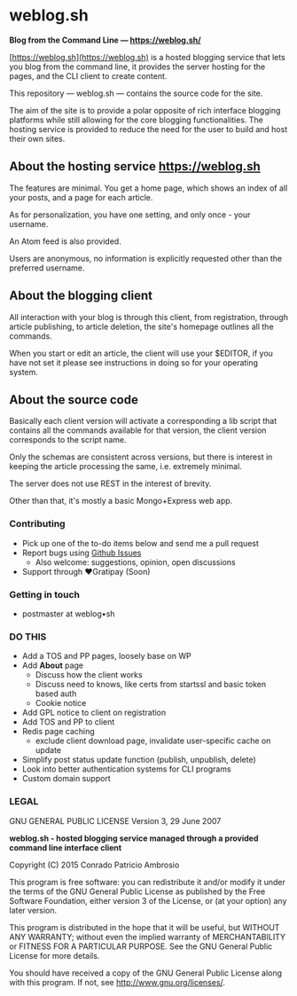 # weblog.sh
__Blog from the Command Line — https://weblog.sh/__

[https://weblog.sh](https://weblog.sh) is a hosted blogging service that lets you blog from the command line, it provides the server hosting for the pages, and the CLI client to create content.

This repository — weblog.sh — contains the source code for the site.

The aim of the site is to provide a polar opposite of rich interface blogging platforms while still allowing for the core blogging functionalities. The hosting service is provided to reduce the need for the user to build and host their own sites.

## About the hosting service https://weblog.sh

The features are minimal. You get a home page, which shows an index of all your posts, and a page for each article.

As for personalization, you have one setting, and only once - your username.

An Atom feed is also provided.

Users are anonymous, no information is explicitly requested other than the preferred username.

## About the blogging client

All interaction with your blog is through this client, from registration, through article publishing, to article deletion, the site's homepage outlines all the commands.

When you start or edit an article, the client will use your $EDITOR, if you have not set it please see instructions in doing so for your operating system.

## About the source code

Basically each client version will activate a corresponding a lib script that contains all the commands available for that version, the client version corresponds to the script name.

Only the schemas are consistent across versions, but there is interest in keeping the article processing the same, i.e. extremely minimal.

The server does not use REST in the interest of brevity.

Other than that, it's mostly a basic Mongo+Express web app.

### Contributing

- Pick up one of the to-do items below and send me a pull request
- Report bugs using [Github Issues](https://github.com/hmngwy/weblog.sh/issues)
  - Also welcome: suggestions, opinion, open discussions
- Support through ♥︎Gratipay (Soon)

### Getting in touch
- postmaster at weblog•sh

### DO THIS

- Add a TOS and PP pages, loosely base on WP
- Add **About** page
  - Discuss how the client works
  - Discuss need to knows, like certs from startssl and basic token based auth
  - Cookie notice
- Add GPL notice to client on registration
- Add TOS and PP to client
- Redis page caching
  - exclude client download page, invalidate user-specific cache on update
- Simplify post status update function (publish, unpublish, delete)
- Look into better authentication systems for CLI programs
- Custom domain support


### LEGAL

GNU GENERAL PUBLIC LICENSE
Version 3, 29 June 2007

**weblog.sh - hosted blogging service managed through a provided command line interface client**

Copyright (C) 2015 Conrado Patricio Ambrosio

This program is free software: you can redistribute it and/or modify
it under the terms of the GNU General Public License as published by
the Free Software Foundation, either version 3 of the License, or
(at your option) any later version.

This program is distributed in the hope that it will be useful,
but WITHOUT ANY WARRANTY; without even the implied warranty of
MERCHANTABILITY or FITNESS FOR A PARTICULAR PURPOSE.  See the
GNU General Public License for more details.

You should have received a copy of the GNU General Public License
along with this program.  If not, see <http://www.gnu.org/licenses/>.
